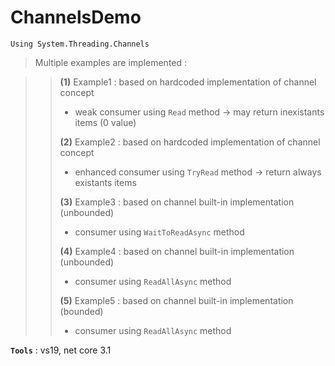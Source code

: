 # ChannelsDemo
```
Using System.Threading.Channels
```

> Multiple examples are implemented :

>> **(1)** Example1 : based on hardcoded implementation of channel concept
>> - weak consumer using `Read` method -> may return inexistants items (0 value)
>>
>> **(2)** Example2 : based on hardcoded implementation of channel concept
>> - enhanced consumer using `TryRead` method -> return always existants items
>>
>> **(3)** Example3 : based on channel built-in implementation (unbounded)
>> - consumer using `WaitToReadAsync` method
>>
>> **(4)** Example4 : based on channel built-in implementation (unbounded)
>> - consumer using `ReadAllAsync` method
>>
>> **(5)** Example5 : based on channel built-in implementation (bounded)
>> - consumer using `ReadAllAsync` method
>>

**`Tools`** : vs19, net core 3.1